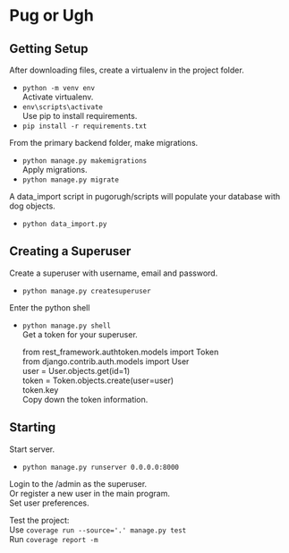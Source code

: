 # Pug or Ugh

## Getting Setup

After downloading files, create a virtualenv in the project folder.  
- `python -m venv env`  
Activate virtualenv.  
- `env\scripts\activate`  
Use pip to install requirements.  
- `pip install -r requirements.txt`  


From the primary backend folder, make migrations.  
- `python manage.py makemigrations`  
Apply migrations.  
- `python manage.py migrate`  

A data_import script in pugorugh/scripts will populate your database with dog objects.  
- `python data_import.py`  

## Creating a Superuser

Create a superuser with username, email and password.  
- `python manage.py createsuperuser`  

Enter the python shell  
- `python manage.py shell`  
Get a token for your superuser.  

	from rest_framework.authtoken.models import Token  
	from django.contrib.auth.models import User  
	user = User.objects.get(id=1)  
	token = Token.objects.create(user=user)  
	token.key  
Copy down the token information.

## Starting

Start server.  
- `python manage.py runserver 0.0.0.0:8000`  
  
Login to the /admin as the superuser.  
Or register a new user in the main program.  
Set user preferences.  
  
Test the project:  
Use `coverage run --source='.' manage.py test`  
Run `coverage report -m`  


